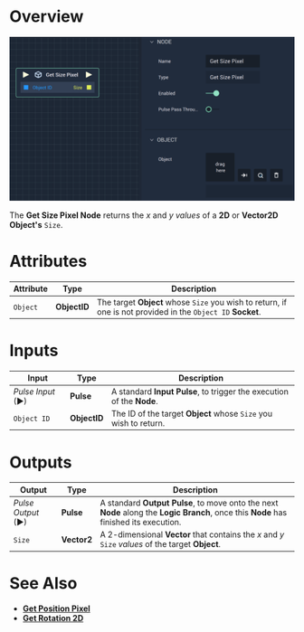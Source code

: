 # Overview

![The Get Size Pixel Node.](../../../.gitbook/assets/getsizepixel.png)

The **Get Size Pixel Node** returns the *x* and *y values* of a **2D** or **Vector2D Object's** `Size`.

# Attributes

|Attribute|Type|Description|
|---|---|---|
|`Object`| **ObjectID** | The target **Object** whose `Size` you wish to return, if one is not provided in the `Object ID` **Socket**.|

# Inputs

|Input|Type|Description|
|---|---|---|
|*Pulse Input* (►)|**Pulse**|A standard **Input Pulse**, to trigger the execution of the **Node**.|
|`Object ID`| **ObjectID** |  The ID of the target **Object** whose `Size` you wish to return.|

# Outputs

|Output|Type|Description|
|---|---|---|
|*Pulse Output* (►)|**Pulse**|A standard **Output Pulse**, to move onto the next **Node** along the **Logic Branch**, once this **Node** has finished its execution.|
| `Size` | **Vector2** | A 2-dimensional **Vector** that contains the *x* and *y* `Size` *values* of the target **Object**. |

# See Also

* [**Get Position Pixel**](get-position-pixel.md)
* [**Get Rotation 2D**](get-rotation-pixel.md)

